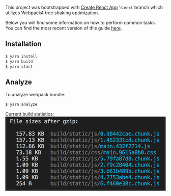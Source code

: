 This project was bootstrapped with [Create React App](https://github.com/facebook/create-react-app/tree/next/packages/create-react-app) 's `next` branch which utilizes Webpack4 tree shaking optimization.

Below you will find some information on how to perform common tasks.<br>
You can find the most recent version of this guide [here](https://github.com/facebookincubator/create-react-app/blob/master/packages/react-scripts/template/README.md).

## Installation

```
$ yarn install
$ yarn build
$ yarn start
```

## Analyze

To analyze webpack bundle:

```
$ yarn analyze
```

Current build statistics:
![Image of Stats](statistics/build-statistics.png)

